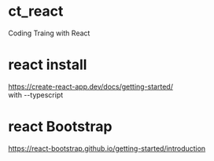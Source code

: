 # ct_react
Coding Traing with React

# react install
https://create-react-app.dev/docs/getting-started/<br/>
with --typescript

# react Bootstrap
https://react-bootstrap.github.io/getting-started/introduction